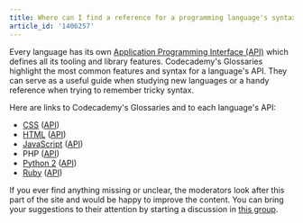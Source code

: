 ```yaml
---
title: Where can I find a reference for a programming language's syntax?
article_id: '1406257'
---
```


Every language has its own [Application Programming Interface (API)](http://en.wikipedia.org/wiki/Application_programming_interface) which defines all its tooling and library features. Codecademy's Glossaries highlight the most common features and syntax for a language's API. They can serve as a useful guide when studying new languages or a handy reference when trying to remember tricky syntax.

Here are links to Codecademy's Glossaries and to each language's API:
 
- [CSS](http://codecademy.com/glossary/css) ([API](https://developer.mozilla.org/en-US/docs/Web/CSS/Reference))
- [HTML](http://codecademy.com/glossary/html) ([API](https://developer.mozilla.org/en-US/docs/Web/HTML/Reference))
- [JavaScript](http://codecademy.com/glossary/javascript) ([API](https://developer.mozilla.org/en-US/docs/Web/Javascript/Reference))
- PHP ([API](http://php.net/docs.php))
- [Python 2](http://codecademy.com/glossary/python) ([API](http://docs.python.org/2/library/))
- [Ruby](http://codecademy.com/glossary/ruby) ([API](http://www.ruby-doc.org/core-2.1.0/))

If you ever find anything missing or unclear, the moderators look after this part of the site and would be happy to improve the content. You can bring your suggestions to their attention by starting a discussion in [this group](http://www.codecademy.com/groups/help-and-bug-reporting).
